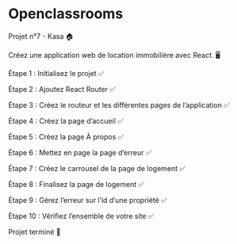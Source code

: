 # Openclassrooms 
Projet n°7 - Kasa 🏠

Créez une application web de location immobilière avec React. 🖥️


Étape 1 : Initialisez le projet ✅

Étape 2 : Ajoutez React Router ✅

Étape 3 : Créez le routeur et les différentes pages de l’application ✅

Étape 4 : Créez la page d’accueil ✅

Étape 5 : Créez la page À propos ✅

Étape 6 : Mettez en page la page d’erreur ✅

Étape 7 : Créez le carrousel de la page de logement ✅

Étape 8  : Finalisez la page de logement ✅

Étape 9  : Gérez l’erreur sur l’id d’une propriété ✅

Étape 10  : Vérifiez l’ensemble de votre site ✅

Projet terminé 🎉
